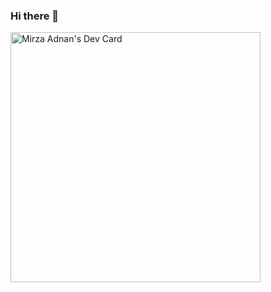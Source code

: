 ### Hi there 👋

<a href="https://app.daily.dev/mirza_adnan"><img src="https://api.daily.dev/devcards/f4ce5d5564c4438d9c7698ea9fb3d4c6.png?r=4zt" width="400" alt="Mirza Adnan's Dev Card"/></a>

<!--
**adib3006/adib3006** is a ✨ _special_ ✨ repository because its `README.md` (this file) appears on your GitHub profile.

Here are some ideas to get you started:

- 🔭 I’m currently working on ...
- 🌱 I’m currently learning ...
- 👯 I’m looking to collaborate on ...
- 🤔 I’m looking for help with ...
- 💬 Ask me about ...
- 📫 How to reach me: ...
- 😄 Pronouns: ...
- ⚡ Fun fact: ...
-->
